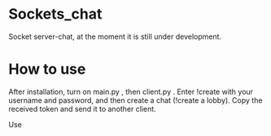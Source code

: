 # Sockets_chat
Socket server-chat, at the moment it is still under development.

# How to use
After installation, turn on main.py , then client.py . Enter !create with your username and password, and then create a chat (!create a lobby). 
Copy the received token and send it to another client. 

Use
